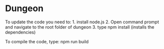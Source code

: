 # Dungeon

To update the code you need to:
	1. install node.js
	2. Open command prompt and navigate to the root folder of dungeon
	3. type npm install (installs the dependencies)

To compile the code, type: npm run build